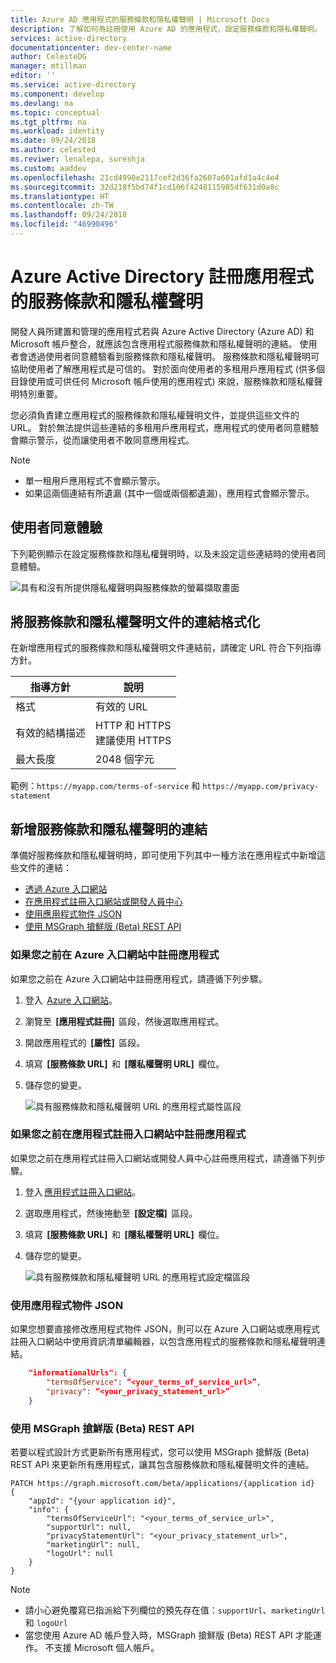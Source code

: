 ```yaml
---
title: Azure AD 應用程式的服務條款和隱私權聲明 | Microsoft Docs
description: 了解如何為註冊使用 Azure AD 的應用程式，設定服務條款和隱私權聲明。
services: active-directory
documentationcenter: dev-center-name
author: CelesteDG
manager: mtillman
editor: ''
ms.service: active-directory
ms.component: develop
ms.devlang: na
ms.topic: conceptual
ms.tgt_pltfrm: na
ms.workload: identity
ms.date: 09/24/2018
ms.author: celested
ms.reviwer: lenalepa, sureshja
ms.custom: aaddev
ms.openlocfilehash: 21cd4990e2117cef2d36fa2607a601afd1a4c4e4
ms.sourcegitcommit: 32d218f5bd74f1cd106f4248115985df631d0a8c
ms.translationtype: HT
ms.contentlocale: zh-TW
ms.lasthandoff: 09/24/2018
ms.locfileid: "46990496"
---
```

# <a name="terms-of-service-and-privacy-statement-for-registered-azure-active-directory-apps"></a>Azure Active Directory 註冊應用程式的服務條款和隱私權聲明

開發人員所建置和管理的應用程式若與 Azure Active Directory (Azure AD) 和 Microsoft 帳戶整合，就應該包含應用程式服務條款和隱私權聲明的連結。 使用者會透過使用者同意體驗看到服務條款和隱私權聲明。 服務條款和隱私權聲明可協助使用者了解應用程式是可信的。 對於面向使用者的多租用戶應用程式 (供多個目錄使用或可供任何 Microsoft 帳戶使用的應用程式) 來說，服務條款和隱私權聲明特別重要。

您必須負責建立應用程式的服務條款和隱私權聲明文件，並提供這些文件的 URL。 對於無法提供這些連結的多租用戶應用程式，應用程式的使用者同意體驗會顯示警示，從而讓使用者不敢同意應用程式。

> [!NOTE]
> * 單一租用戶應用程式不會顯示警示。
> * 如果這兩個連結有所遺漏 (其中一個或兩個都遺漏)，應用程式會顯示警示。

## <a name="user-consent-experience"></a>使用者同意體驗

下列範例顯示在設定服務條款和隱私權聲明時，以及未設定這些連結時的使用者同意體驗。

![具有和沒有所提供隱私權聲明與服務條款的螢幕擷取畫面](./media/howto-add-terms-of-service-privacy-statement/user-consent-exp-privacy-statement-terms-service.png)

## <a name="formatting-links-to-the-terms-of-service-and-privacy-statement-documents"></a>將服務條款和隱私權聲明文件的連結格式化

在新增應用程式的服務條款和隱私權聲明文件連結前，請確定 URL 符合下列指導方針。

| 指導方針     | 說明                           |
|---------------|---------------------------------------|
| 格式        | 有效的 URL                             |
| 有效的結構描述 | HTTP 和 HTTPS</br>建議使用 HTTPS |
| 最大長度    | 2048 個字元                       |

範例：`https://myapp.com/terms-of-service` 和 `https://myapp.com/privacy-statement`

## <a name="adding-links-to-the-terms-of-service-and-privacy-statement"></a>新增服務條款和隱私權聲明的連結

準備好服務條款和隱私權聲明時，即可使用下列其中一種方法在應用程式中新增這些文件的連結：

* [透過 Azure 入口網站](#registered-in-azure-portal)
* [在應用程式註冊入口網站或開發人員中心](#registered-in-app-reg-portal)
* [使用應用程式物件 JSON](#app-object-json)
* [使用 MSGraph 搶鮮版 (Beta) REST API](#msgraph-beta-rest-api)

### <a name="registered-in-azure-portal"></a>如果您之前在 Azure 入口網站中註冊應用程式

如果您之前在 Azure 入口網站中註冊應用程式，請遵循下列步驟。

1. 登入  [Azure 入口網站](https://portal.azure.com/)。
2. 瀏覽至  **[應用程式註冊]**  區段，然後選取應用程式。
3. 開啟應用程式的  **[屬性]**  區段。
4. 填寫  **[服務條款 URL]**  和  **[隱私權聲明 URL]**  欄位。
5. 儲存您的變更。

    ![具有服務條款和隱私權聲明 URL 的應用程式屬性區段](./media/howto-add-terms-of-service-privacy-statement/azure-portal-terms-service-privacy-statement-urls.png)

### <a name="registered-in-app-reg-portal"></a>如果您之前在應用程式註冊入口網站中註冊應用程式

如果您之前在應用程式註冊入口網站或開發人員中心註冊應用程式，請遵循下列步驟。

1. 登入 [應用程式註冊入口網站](https://apps.dev.microsoft.com/)。
2. 選取應用程式，然後捲動至  **[設定檔]**  區段。
3. 填寫  **[服務條款 URL]**  和  **[隱私權聲明 URL]**  欄位。
4. 儲存您的變更。

    ![具有服務條款和隱私權聲明 URL 的應用程式設定檔區段](./media/howto-add-terms-of-service-privacy-statement/app-registration-portal-profile-terms-service-privacy-statement-urls.png)

### <a name="app-object-json"></a>使用應用程式物件 JSON

如果您想要直接修改應用程式物件 JSON，則可以在 Azure 入口網站或應用程式註冊入口網站中使用資訊清單編輯器，以包含應用程式的服務條款和隱私權聲明連結。

```json
    "informationalUrls": { 
        "termsOfService": “<your_terms_of_service_url>”, 
        "privacy": “<your_privacy_statement_url>” 
    }
```

### <a name="msgraph-beta-rest-api"></a>使用 MSGraph 搶鮮版 (Beta) REST API

若要以程式設計方式更新所有應用程式，您可以使用 MSGraph 搶鮮版 (Beta) REST API 來更新所有應用程式，讓其包含服務條款和隱私權聲明文件的連結。

```
PATCH https://graph.microsoft.com/beta/applications/{application id}
{ 
    "appId": "{your application id}", 
    "info": { 
        "termsOfServiceUrl": "<your_terms_of_service_url>", 
        "supportUrl": null, 
        "privacyStatementUrl": "<your_privacy_statement_url>", 
        "marketingUrl": null, 
        "logoUrl": null 
    }
}
```

> [!NOTE]
> * 請小心避免覆寫已指派給下列欄位的預先存在值：`supportUrl`、`marketingUrl` 和 `logoUrl`
> * 當您使用 Azure AD 帳戶登入時，MSGraph 搶鮮版 (Beta) REST API 才能運作。 不支援 Microsoft 個人帳戶。